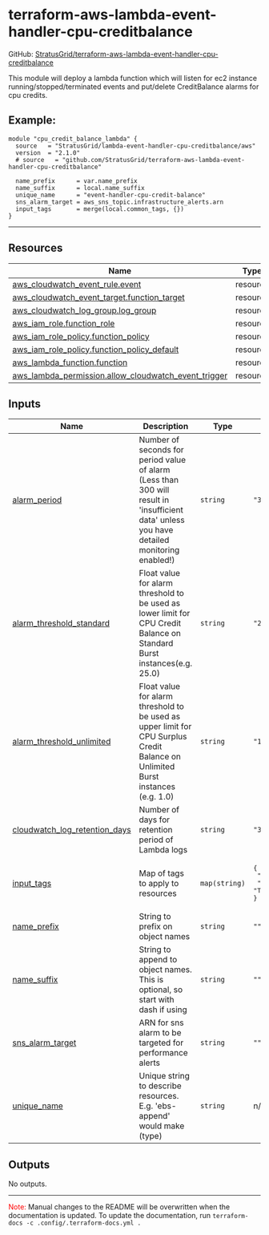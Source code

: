 <!-- BEGIN_TF_DOCS -->
# terraform-aws-lambda-event-handler-cpu-creditbalance

GitHub: [StratusGrid/terraform-aws-lambda-event-handler-cpu-creditbalance](https://github.com/StratusGrid/terraform-aws-lambda-event-handler-cpu-creditbalance)

This module will deploy a lambda function which will listen for ec2 instance running/stopped/terminated events and put/delete CreditBalance alarms for cpu credits.

## Example:
```hcl
module "cpu_credit_balance_lambda" {
  source   = "StratusGrid/lambda-event-handler-cpu-creditbalance/aws"
  version  = "2.1.0"
  # source   = "github.com/StratusGrid/terraform-aws-lambda-event-handler-cpu-creditbalance"

  name_prefix      = var.name_prefix
  name_suffix      = local.name_suffix
  unique_name      = "event-handler-cpu-credit-balance"
  sns_alarm_target = aws_sns_topic.infrastructure_alerts.arn
  input_tags       = merge(local.common_tags, {})
}
```
---

## Resources

| Name | Type |
|------|------|
| [aws_cloudwatch_event_rule.event](https://registry.terraform.io/providers/hashicorp/aws/latest/docs/resources/cloudwatch_event_rule) | resource |
| [aws_cloudwatch_event_target.function_target](https://registry.terraform.io/providers/hashicorp/aws/latest/docs/resources/cloudwatch_event_target) | resource |
| [aws_cloudwatch_log_group.log_group](https://registry.terraform.io/providers/hashicorp/aws/latest/docs/resources/cloudwatch_log_group) | resource |
| [aws_iam_role.function_role](https://registry.terraform.io/providers/hashicorp/aws/latest/docs/resources/iam_role) | resource |
| [aws_iam_role_policy.function_policy](https://registry.terraform.io/providers/hashicorp/aws/latest/docs/resources/iam_role_policy) | resource |
| [aws_iam_role_policy.function_policy_default](https://registry.terraform.io/providers/hashicorp/aws/latest/docs/resources/iam_role_policy) | resource |
| [aws_lambda_function.function](https://registry.terraform.io/providers/hashicorp/aws/latest/docs/resources/lambda_function) | resource |
| [aws_lambda_permission.allow_cloudwatch_event_trigger](https://registry.terraform.io/providers/hashicorp/aws/latest/docs/resources/lambda_permission) | resource |

## Inputs

| Name | Description | Type | Default | Required |
|------|-------------|------|---------|:--------:|
| <a name="input_alarm_period"></a> [alarm\_period](#input\_alarm\_period) | Number of seconds for period value of alarm (Less than 300 will result in 'insufficient data' unless you have detailed monitoring enabled!) | `string` | `"300"` | no |
| <a name="input_alarm_threshold_standard"></a> [alarm\_threshold\_standard](#input\_alarm\_threshold\_standard) | Float value for alarm threshold to be used as lower limit for CPU Credit Balance on Standard Burst instances(e.g. 25.0) | `string` | `"25.0"` | no |
| <a name="input_alarm_threshold_unlimited"></a> [alarm\_threshold\_unlimited](#input\_alarm\_threshold\_unlimited) | Float value for alarm threshold to be used as upper limit for CPU Surplus Credit Balance on Unlimited Burst instances (e.g. 1.0) | `string` | `"1.0"` | no |
| <a name="input_cloudwatch_log_retention_days"></a> [cloudwatch\_log\_retention\_days](#input\_cloudwatch\_log\_retention\_days) | Number of days for retention period of Lambda logs | `string` | `"30"` | no |
| <a name="input_input_tags"></a> [input\_tags](#input\_input\_tags) | Map of tags to apply to resources | `map(string)` | <pre>{<br>  "Developer": "StratusGrid",<br>  "Provisioner": "Terraform"<br>}</pre> | no |
| <a name="input_name_prefix"></a> [name\_prefix](#input\_name\_prefix) | String to prefix on object names | `string` | `""` | no |
| <a name="input_name_suffix"></a> [name\_suffix](#input\_name\_suffix) | String to append to object names. This is optional, so start with dash if using | `string` | `""` | no |
| <a name="input_sns_alarm_target"></a> [sns\_alarm\_target](#input\_sns\_alarm\_target) | ARN for sns alarm to be targeted for performance alerts | `string` | `""` | no |
| <a name="input_unique_name"></a> [unique\_name](#input\_unique\_name) | Unique string to describe resources. E.g. 'ebs-append' would make <prefix><name>(type)<suffix> | `string` | n/a | yes |

## Outputs

No outputs.

---

<span style="color:red">Note:</span> Manual changes to the README will be overwritten when the documentation is updated. To update the documentation, run `terraform-docs -c .config/.terraform-docs.yml .`
<!-- END_TF_DOCS -->